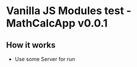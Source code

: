 # Vanilla JS Modules test - MathCalcApp v0.0.1

<h2>How it works</h2>   
<ul>
  <li>Use some Server for run</li>  
</ul>
 
